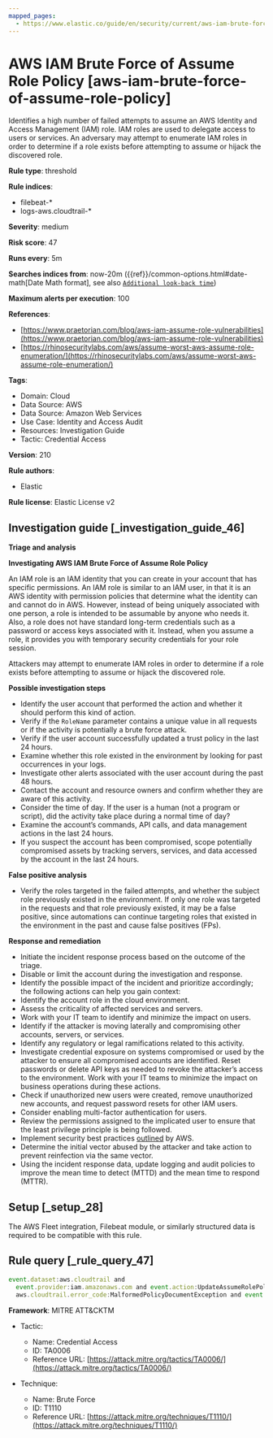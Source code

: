 ```yaml
---
mapped_pages:
  - https://www.elastic.co/guide/en/security/current/aws-iam-brute-force-of-assume-role-policy.html
---
```


# AWS IAM Brute Force of Assume Role Policy [aws-iam-brute-force-of-assume-role-policy]

Identifies a high number of failed attempts to assume an AWS Identity and Access Management (IAM) role. IAM roles are used to delegate access to users or services. An adversary may attempt to enumerate IAM roles in order to determine if a role exists before attempting to assume or hijack the discovered role.

**Rule type**: threshold

**Rule indices**:

* filebeat-*
* logs-aws.cloudtrail-*

**Severity**: medium

**Risk score**: 47

**Runs every**: 5m

**Searches indices from**: now-20m ({{ref}}/common-options.html#date-math[Date Math format], see also [`Additional look-back time`](docs-content://solutions/security/detect-and-alert/create-detection-rule.md#rule-schedule))

**Maximum alerts per execution**: 100

**References**:

* [https://www.praetorian.com/blog/aws-iam-assume-role-vulnerabilities](https://www.praetorian.com/blog/aws-iam-assume-role-vulnerabilities)
* [https://rhinosecuritylabs.com/aws/assume-worst-aws-assume-role-enumeration/](https://rhinosecuritylabs.com/aws/assume-worst-aws-assume-role-enumeration/)

**Tags**:

* Domain: Cloud
* Data Source: AWS
* Data Source: Amazon Web Services
* Use Case: Identity and Access Audit
* Resources: Investigation Guide
* Tactic: Credential Access

**Version**: 210

**Rule authors**:

* Elastic

**Rule license**: Elastic License v2

## Investigation guide [_investigation_guide_46]

**Triage and analysis**

**Investigating AWS IAM Brute Force of Assume Role Policy**

An IAM role is an IAM identity that you can create in your account that has specific permissions. An IAM role is similar to an IAM user, in that it is an AWS identity with permission policies that determine what the identity can and cannot do in AWS. However, instead of being uniquely associated with one person, a role is intended to be assumable by anyone who needs it. Also, a role does not have standard long-term credentials such as a password or access keys associated with it. Instead, when you assume a role, it provides you with temporary security credentials for your role session.

Attackers may attempt to enumerate IAM roles in order to determine if a role exists before attempting to assume or hijack the discovered role.

**Possible investigation steps**

* Identify the user account that performed the action and whether it should perform this kind of action.
* Verify if the `RoleName` parameter contains a unique value in all requests or if the activity is potentially a brute force attack.
* Verify if the user account successfully updated a trust policy in the last 24 hours.
* Examine whether this role existed in the environment by looking for past occurrences in your logs.
* Investigate other alerts associated with the user account during the past 48 hours.
* Contact the account and resource owners and confirm whether they are aware of this activity.
* Consider the time of day. If the user is a human (not a program or script), did the activity take place during a normal time of day?
* Examine the account’s commands, API calls, and data management actions in the last 24 hours.
* If you suspect the account has been compromised, scope potentially compromised assets by tracking servers, services, and data accessed by the account in the last 24 hours.

**False positive analysis**

* Verify the roles targeted in the failed attempts, and whether the subject role previously existed in the environment. If only one role was targeted in the requests and that role previously existed, it may be a false positive, since automations can continue targeting roles that existed in the environment in the past and cause false positives (FPs).

**Response and remediation**

* Initiate the incident response process based on the outcome of the triage.
* Disable or limit the account during the investigation and response.
* Identify the possible impact of the incident and prioritize accordingly; the following actions can help you gain context:
* Identify the account role in the cloud environment.
* Assess the criticality of affected services and servers.
* Work with your IT team to identify and minimize the impact on users.
* Identify if the attacker is moving laterally and compromising other accounts, servers, or services.
* Identify any regulatory or legal ramifications related to this activity.
* Investigate credential exposure on systems compromised or used by the attacker to ensure all compromised accounts are identified. Reset passwords or delete API keys as needed to revoke the attacker’s access to the environment. Work with your IT teams to minimize the impact on business operations during these actions.
* Check if unauthorized new users were created, remove unauthorized new accounts, and request password resets for other IAM users.
* Consider enabling multi-factor authentication for users.
* Review the permissions assigned to the implicated user to ensure that the least privilege principle is being followed.
* Implement security best practices [outlined](https://aws.amazon.com/premiumsupport/knowledge-center/security-best-practices/) by AWS.
* Determine the initial vector abused by the attacker and take action to prevent reinfection via the same vector.
* Using the incident response data, update logging and audit policies to improve the mean time to detect (MTTD) and the mean time to respond (MTTR).


## Setup [_setup_28]

The AWS Fleet integration, Filebeat module, or similarly structured data is required to be compatible with this rule.


## Rule query [_rule_query_47]

```js
event.dataset:aws.cloudtrail and
  event.provider:iam.amazonaws.com and event.action:UpdateAssumeRolePolicy and
  aws.cloudtrail.error_code:MalformedPolicyDocumentException and event.outcome:failure
```

**Framework**: MITRE ATT&CKTM

* Tactic:

    * Name: Credential Access
    * ID: TA0006
    * Reference URL: [https://attack.mitre.org/tactics/TA0006/](https://attack.mitre.org/tactics/TA0006/)

* Technique:

    * Name: Brute Force
    * ID: T1110
    * Reference URL: [https://attack.mitre.org/techniques/T1110/](https://attack.mitre.org/techniques/T1110/)



